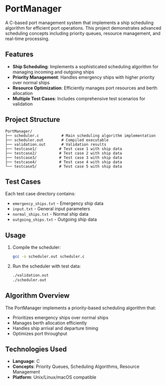 # PortManager

A C-based port management system that implements a ship scheduling algorithm for efficient port operations. This project demonstrates advanced scheduling concepts including priority queues, resource management, and real-time processing.

## Features

- **Ship Scheduling**: Implements a sophisticated scheduling algorithm for managing incoming and outgoing ships
- **Priority Management**: Handles emergency ships with higher priority over normal ships
- **Resource Optimization**: Efficiently manages port resources and berth allocation
- **Multiple Test Cases**: Includes comprehensive test scenarios for validation

## Project Structure

```
PortManager/
├── scheduler.c          # Main scheduling algorithm implementation
├── scheduler.out        # Compiled executable
├── validation.out       # Validation results
├── testcase1/          # Test case 1 with ship data
├── testcase2/          # Test case 2 with ship data
├── testcase3/          # Test case 3 with ship data
├── testcase4/          # Test case 4 with ship data
└── testcase5/          # Test case 5 with ship data
```

## Test Cases

Each test case directory contains:
- `emergency_ships.txt` - Emergency ship data
- `input.txt` - General input parameters
- `normal_ships.txt` - Normal ship data
- `outgoing_ships.txt` - Outgoing ship data

## Usage

1. Compile the scheduler:
   ```bash
   gcc -o scheduler.out scheduler.c
   ```

2. Run the scheduler with test data:
   ```bash
   ./validation.out
   ./scheduler.out
   ```

## Algorithm Overview

The PortManager implements a priority-based scheduling algorithm that:
- Prioritizes emergency ships over normal ships
- Manages berth allocation efficiently
- Handles ship arrival and departure timing
- Optimizes port throughput

## Technologies Used

- **Language**: C
- **Concepts**: Priority Queues, Scheduling Algorithms, Resource Management
- **Platform**: Unix/Linux/macOS compatible
